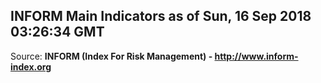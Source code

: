 ## INFORM Main Indicators as of Sun, 16 Sep 2018 03:26:34 GMT

Source: **INFORM (Index For Risk Management) - http://www.inform-index.org**